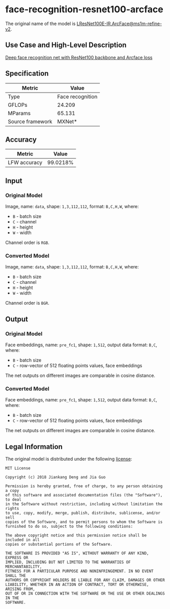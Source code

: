 # face-recognition-resnet100-arcface

The original name of the model is [LResNet100E-IR,ArcFace@ms1m-refine-v2](https://github.com/deepinsight/insightface/wiki/Model-Zoo).

## Use Case and High-Level Description

[Deep face recognition net with ResNet100 backbone and Arcface loss](https://arxiv.org/abs/1801.07698)

## Specification

| Metric            | Value         |
|-------------------|---------------|
| Type              | Face recognition |
| GFLOPs            | 24.209        |
| MParams           | 65.131        |
| Source framework  | MXNet\*       |

## Accuracy

| Metric | Value |
| ------ | ----- |
| LFW accuracy| 99.0218%|

## Input

### Original Model

Image, name: `data`,  shape: `1,3,112,112`, format: `B,C,H,W`, where:

- `B` - batch size
- `C` - channel
- `H` - height
- `W` - width

Channel order is `RGB`.

### Converted Model

Image, name: `data`,  shape: `1,3,112,112`, format: `B,C,H,W`, where:

- `B` - batch size
- `C` - channel
- `H` - height
- `W` - width

Channel order is `BGR`.

## Output

### Original Model

Face embeddings, name: `pre_fc1`,  shape: `1,512`, output data format: `B,C`, where:

- `B` - batch size
- `C` - row-vector of 512 floating points values, face embeddings

The net outputs on different images are comparable in cosine distance.

### Converted Model

Face embeddings, name: `pre_fc1`,  shape: `1,512`, output data format: `B,C`, where:

- `B` - batch size
- `C` - row-vector of 512 floating points values, face embeddings

The net outputs on different images are comparable in cosine distance.

## Legal Information

The original model is distributed under the following
[license](https://raw.githubusercontent.com/deepinsight/insightface/master/LICENSE):

```
MIT License

Copyright (c) 2018 Jiankang Deng and Jia Guo

Permission is hereby granted, free of charge, to any person obtaining a copy
of this software and associated documentation files (the "Software"), to deal
in the Software without restriction, including without limitation the rights
to use, copy, modify, merge, publish, distribute, sublicense, and/or sell
copies of the Software, and to permit persons to whom the Software is
furnished to do so, subject to the following conditions:

The above copyright notice and this permission notice shall be included in all
copies or substantial portions of the Software.

THE SOFTWARE IS PROVIDED "AS IS", WITHOUT WARRANTY OF ANY KIND, EXPRESS OR
IMPLIED, INCLUDING BUT NOT LIMITED TO THE WARRANTIES OF MERCHANTABILITY,
FITNESS FOR A PARTICULAR PURPOSE AND NONINFRINGEMENT. IN NO EVENT SHALL THE
AUTHORS OR COPYRIGHT HOLDERS BE LIABLE FOR ANY CLAIM, DAMAGES OR OTHER
LIABILITY, WHETHER IN AN ACTION OF CONTRACT, TORT OR OTHERWISE, ARISING FROM,
OUT OF OR IN CONNECTION WITH THE SOFTWARE OR THE USE OR OTHER DEALINGS IN THE
SOFTWARE.
```
